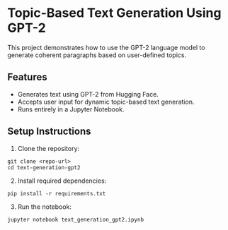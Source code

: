 # Topic-Based Text Generation Using GPT-2

This project demonstrates how to use the GPT-2 language model to generate coherent paragraphs based on user-defined topics.

## Features
- Generates text using GPT-2 from Hugging Face.
- Accepts user input for dynamic topic-based text generation.
- Runs entirely in a Jupyter Notebook.

## Setup Instructions

1. Clone the repository:
```
git clone <repo-url>
cd text-generation-gpt2
```

2. Install required dependencies:
```
pip install -r requirements.txt
```

3. Run the notebook:
```
jupyter notebook text_generation_gpt2.ipynb
```
